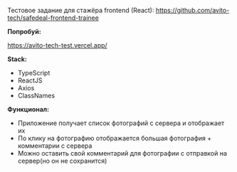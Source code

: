 Тестовое задание для стажёра frontend (React): https://github.com/avito-tech/safedeal-frontend-trainee

**Попробуй:**

https://avito-tech-test.vercel.app/

**Stack:**

- TypeScript
- ReactJS
- Axios 
- ClassNames 

**Функционал:**

- Приложение получает список фотографий с сервера и отображает их
- По клику на фотографию отображается большая фотография + комментарии с сервера
- Можно оставить свой комментарий для фотографии с отправкой на сервер(но он не сохранится) 

